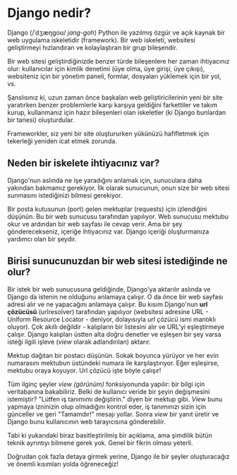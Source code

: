 # Django nedir?

Django (/ˈdʒæŋɡoʊ/ *jang-goh*) Python ile yazılmış özgür ve açık kaynak bir web uygulama iskeletidir (framework). Bir web iskeleti, websitesi geliştirmeyi hızlandıran ve kolaylaştıran bir grup bileşendir.

Bir web sitesi geliştirdiğinizde benzer türde bileşenlere her zaman ihtiyacınız olur: kullanıcılar için kimlik denetimi (üye olma, üye girişi, üye çıkışı), websiteniz için bir yönetim paneli, formlar, dosyaları yüklemek için bir yol, vs.

Şanslısınız ki, uzun zaman önce başkaları web geliştiricilerinin yeni bir site yaratırken benzer problemlerle karşı karşıya geldiğini farkettiler ve takım kurup, kullanmanız için hazır bileşenleri olan iskeletler (ki Django bunlardan bir tanesi) oluşturdular.

Frameworkler, siz yeni bir site oluştururken yükünüzü hafifletmek için tekerleği yeniden icat etmek zorunda.

## Neden bir iskelete ihtiyacınız var?

Django'nun aslında ne işe yaradığını anlamak için, sunuculara daha yakından bakmamız gerekiyor. İlk olarak sunucunun, onun size bir web sitesi sunmasını istediğinizi bilmesi gerekiyor.

Bir posta kutusunun (port) gelen mektuplar (requests) için izlendiğini düşünün. Bu bir web sunucusu tarafından yapılıyor. Web sunucusu mektubu okur ve ardından bir web sayfası ile cevap verir. Ama bir şey gönderecekseniz, içeriğe ihtiyacınız var. Django içeriği oluşturmanıza yardımcı olan bir şeydir.

## Birisi sunucunuzdan bir web sitesi istediğinde ne olur?

Bir istek bir web sunucusuna geldiğinde, Django'ya aktarılır aslında ve Django da istenin ne olduğunu anlamaya çalışır. O da önce bir web sayfası adresi alır ve ne yapacağını anlamaya çalışır. Bu kısım Django'nun **url çözücüsü** (urlresolver) tarafından yapılıyor (websitesi adresine URL - Uniform Resource Locator - deniyor, dolayısıyla *url çözücü* ismi mantıklı oluyor). Çok akıllı değildir - kalıpların bir listesini alır ve URL'yi eşleştirmeye çalışır. Django kalıpları üstten alta doğru denetler ve eşleşen bir şey varsa isteği ilgili işleve (*view* olarak adlandırılan) aktarır.

Mektup dağıtan bir postacı düşünün. Sokak boyunca yürüyor ve her evin numarasını mektubun üstündeki numara ile karşılaştırıyor. Eğer eşleşirse, mektubu oraya koyuyor. Url çözücü işte böyle çalışır!

Tüm ilginç şeyler *view (görünüm)* fonksiyonunda yapılır: bir bilgi için veritabanına bakabiliriz. Belki de kullanıcı veride bir şeyin değişmesini istemiştir? "Lütfen iş tanımımı değiştirin." diyen bir mektup gibi. *View* bunu yapmaya izninizin olup olmadığını kontrol eder, iş tanımınızı sizin için günceller ve geri "Tamamdır!" mesajı yollar. Sonra *view* bir yanıt üretir ve Django bunu kullanıcının web tarayıcısına gönderebilir.

Tabi ki yukarıdaki biraz basitleştirilmiş bir açıklama, ama şimdilik bütün teknik ayrıntıyı bilmene gerek yok. Genel bir fikrin olması yeterli.

Doğrudan çok fazla detaya girmek yerine, Django ile bir şeyler oluşturacağız ve önemli kısımları yolda öğreneceğiz!